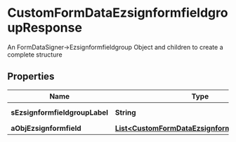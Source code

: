 

# CustomFormDataEzsignformfieldgroupResponse

An FormDataSigner->Ezsignformfieldgroup Object and children to create a complete structure

## Properties

Name | Type | Description | Notes
------------ | ------------- | ------------- | -------------
**sEzsignformfieldgroupLabel** | **String** | The Label for the Ezsignformfieldgroup | 
**aObjEzsignformfield** | [**List&lt;CustomFormDataEzsignformfieldResponse&gt;**](CustomFormDataEzsignformfieldResponse.md) |  | 



